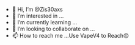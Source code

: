 - 👋 Hi, I’m @Zis30axs
- 👀 I’m interested in ...
- 🌱 I’m currently learning ...
- 💞️ I’m looking to collaborate on ...
- 📫 How to reach me ...Use VapeV4 to Reach😍

<!---
Zis30axs/Zis30axs is a ✨ special ✨ repository because its `README.md` (this file) appears on your GitHub profile.
You can click the Preview link to take a look at your changes.
--->
